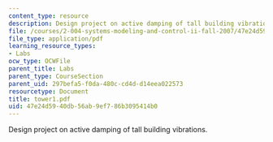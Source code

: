 ```yaml
---
content_type: resource
description: Design project on active damping of tall building vibrations.
file: /courses/2-004-systems-modeling-and-control-ii-fall-2007/47e24d5940db56ab9ef786b3095414b0_tower1.pdf
file_type: application/pdf
learning_resource_types:
- Labs
ocw_type: OCWFile
parent_title: Labs
parent_type: CourseSection
parent_uid: 297befa5-f0da-480c-cd4d-d14eea022573
resourcetype: Document
title: tower1.pdf
uid: 47e24d59-40db-56ab-9ef7-86b3095414b0
---
```

Design project on active damping of tall building vibrations.

